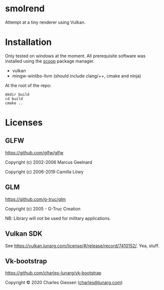 # smolrend

Attempt at a tiny renderer using Vulkan.

# Installation

Only tested on windows at the moment. All prerequisite software was installed using the [scoop](https://scoop.sh) package manager.

- vulkan
- mingw-winlibs-llvm (should include clang/++, cmake and ninja)

At the root of the repo:
```
mkdir build
cd build
cmake ..
```

# Licenses

## GLFW

https://github.com/glfw/glfw

Copyright (c) 2002-2006 Marcus Geelnard

Copyright (c) 2006-2019 Camilla Löwy

## GLM

https://github.com/g-truc/glm

Copyright (c) 2005 - G-Truc Creation

NB: Library will not be used for military applications.

## Vulkan SDK

See https://vulkan.lunarg.com/license/#/release/record/7410152/. Yea, stuff.

## Vk-bootstrap

https://github.com/charles-lunarg/vk-bootstrap

Copyright © 2020 Charles Giessen (charles@lunarg.com)

